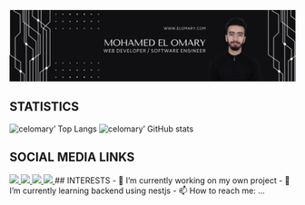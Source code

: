 ![hero picture](assets/github_banner.png)
## STATISTICS
![celomary’ Top Langs](https://github-readme-stats.vercel.app/api/top-langs/?username=celomary&theme=dark)
![celomary’ GitHub stats](https://github-readme-stats.vercel.app/api?username=celomary&theme=dark&show_icons=true&count_private=true)
## SOCIAL MEDIA LINKS
<span align="left">
  <a href="https://www.linkedin.com/in/rafaelcodomingues/">
    <img src="https://img.shields.io/badge/-Rafael_Domingues-blue?style=flat-square&logo=Linkedin&logoColor=white&link=https://www.linkedin.com/in/rafaelcodomingues/" />
  </a>
  <a href="mailto:rafaelcodomingues@gmail.com">
    <img src="https://img.shields.io/badge/-rafaelcodomingues@gmail.com-c14438?style=flat-square&logo=Gmail&logoColor=white&link=mailto:rafaelcodomingues@gmail.com" />
  </a>
  <a href="https://dev.to/rafacdomin">
    <img src="https://img.shields.io/badge/DEV.to-rafacdomin-black" />
  </a>
  <a href="https://github.com/rafacdomin/?tab=follow">
    <img src="https://img.shields.io/github/followers/rafacdomin?label=Follow&style=social" />
  </a>
</span>
## INTERESTS
- 🔭 I’m currently working on my own project
- 🌱 I’m currently learning backend using nestjs
- 📫 How to reach me: ...

